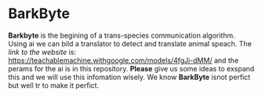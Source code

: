 # BarkByte

**Barkbyte** is the begining of a trans-species communication algorithm. Using ai we can bild a translator to detect and translate animal speach.
The *link to the website* is: https://teachablemachine.withgoogle.com/models/4fgJi-dMM/
and the perams for the ai is in this repository. **Please** give us some ideas to exspand this and we will use this infomation wisely. 
We know **BarkByte** isnot perfict but well tr to make it perfict.
